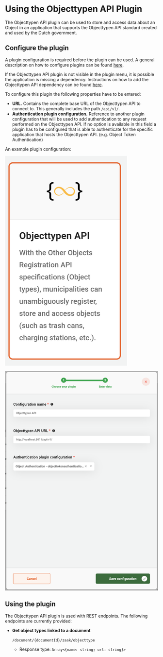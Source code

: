 # Using the Objecttypen API Plugin

The Objecttypen API plugin can be used to store and access data about an Object in an application that supports the
Objecttypen API standard created and used by the Dutch government.

## Configure the plugin

A plugin configuration is required before the plugin can be used. A general description on how to configure
plugins can be found [here](../configure-plugin.md).

If the Objecttypen API plugin is not visible in the plugin menu, it is possible the application is missing a dependency.
Instructions on how to add the Objecttypen API dependency can be found
[here](/valtimo-implementation/modules/objecttypen-api.md).

To configure this plugin the following properties have to be entered:
- **URL.** Contains the complete base URL of the Objecttypen API to connect to. This generally includes
  the path `/api/v1/`.
- **Authentication plugin configuration.** Reference to another plugin configuration that will be used to add
  authentication to any request performed on the Objecttypen API. If no option is available in this field a plugin has to
  be configured that is able to authenticate for the specific application that hosts the Objecttypen API.
  (e.g. Object Token Authentication)

An example plugin configuration:

![example plugin configuration](img/configure-plugin-1.png)

![example plugin configuration](img/configure-plugin-2.png)

## Using the plugin

The Objecttypen API plugin is used with REST endpoints. The following endpoints are currently provided:
- **Get object types linked to a document** 

  `/document/{documentId}/zaak/objecttype`
  - Response type: `Array<{name: string; url: string}>`
